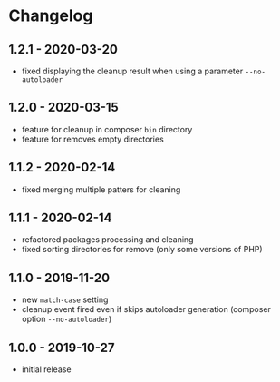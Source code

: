 # Changelog

## 1.2.1 - 2020-03-20

- fixed displaying the cleanup result when using a parameter `--no-autoloader`

## 1.2.0 - 2020-03-15

- feature for cleanup in composer `bin` directory
- feature for removes empty directories

## 1.1.2 - 2020-02-14

- fixed merging multiple patters for cleaning

## 1.1.1 - 2020-02-14

- refactored packages processing and cleaning
- fixed sorting directories for remove (only some versions of PHP)

## 1.1.0 - 2019-11-20

- new `match-case` setting
- cleanup event fired even if skips autoloader generation (composer option `--no-autoloader`)

## 1.0.0 - 2019-10-27

- initial release
